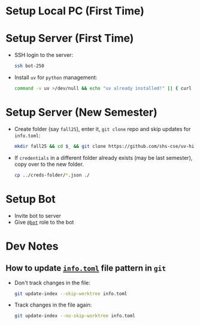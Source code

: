 # Setup Local PC (First Time)



# Setup Server (First Time)
- SSH login to the server:
  ```sh
  ssh bot-250
  ```
- Install `uv` for `python` management:
  ```sh
  command -v uv >/dev/null && echo "uv already installed!" || { curl -LsSf https://astral.sh/uv/install.sh | sh && source ~/.bashrc; }
  ```
  <!-- or
  ```sh
  command -v uv >/dev/null || { curl -LsSf https://astral.sh/uv/install.sh | sh && source ~/.bashrc; }
  ``` -->

# Setup Server (New Semester)
- Create folder (say `fall25`), enter it, `git clone` repo and skip updates for `info.toml`:
  ```sh
  mkdir fall25 && cd $_ && git clone https://github.com/shs-cse/uv-hikari-bot.git . && git update-index --skip-worktree info.toml
  ```
- If `credentials` in a different folder already exists (may be last semester), copy over to the new folder.
  ```sh
  cp ../creds-folder/*.json ./
  ```

# Setup Bot
- Invite bot to server
- Give [`@bot`](.) role to the bot

# Dev Notes
## How to update [`info.toml`](./info.toml) file pattern in `git`
- Don't track changes in the file:
    ```bash
    git update-index --skip-worktree info.toml
    ```
- Track changes in the file again:
    ```bash
    git update-index --no-skip-worktree info.toml
    ```